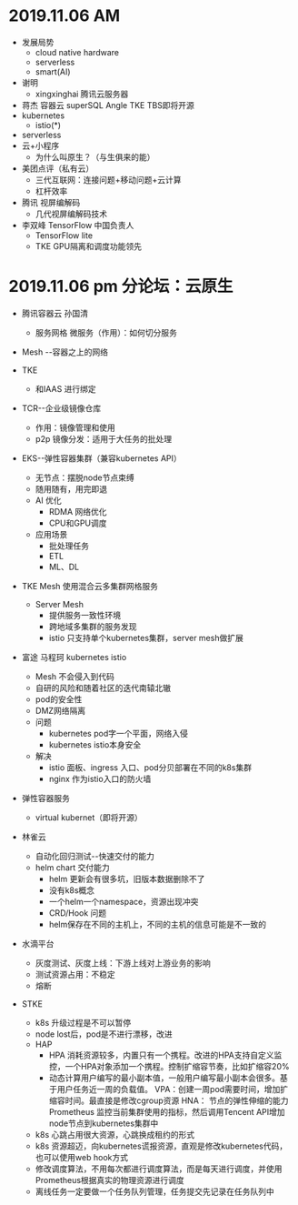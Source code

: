 # 2019.11.06 AM
* 发展局势
    * cloud native hardware
    * serverless
    * smart(AI)
* 谢明
    * xingxinghai 腾讯云服务器
* 蒋杰 容器云
    superSQL
    Angle
    TKE TBS即将开源
* kubernetes
    * istio(*)
* serverless 
* 云+小程序
    * 为什么叫原生？（与生俱来的能）
* 美团点评（私有云）
    * 三代互联网：连接问题+移动问题+云计算
    * 杠杆效率
* 腾讯 视屏编解码
    * 几代视屏编解码技术
* 李双峰 TensorFlow 中国负责人
    * TensorFlow lite
    * TKE GPU隔离和调度功能领先

# 2019.11.06 pm 分论坛：云原生
* 腾讯容器云 孙国清
    * 服务网格 微服务（作用）：如何切分服务
* Mesh --容器之上的网络
* TKE
    * 和IAAS 进行绑定
*  TCR--企业级镜像仓库
    * 作用：镜像管理和使用
    * p2p 镜像分发：适用于大任务的批处理

* EKS--弹性容器集群（兼容kubernetes API）
    * 无节点：摆脱node节点束缚
    * 随用随有，用完即退
    * AI 优化
        * RDMA 网络优化
        * CPU和GPU调度
    * 应用场景
        * 批处理任务
        * ETL
        * ML、DL

* TKE Mesh 使用混合云多集群网格服务
    * Server Mesh
        * 提供服务一致性环境
        * 跨地域多集群的服务发现
        * istio 只支持单个kubernetes集群，server mesh做扩展
* 富途 马程珂 kubernetes istio
    * Mesh 不会侵入到代码
    * 自研的风险和随着社区的迭代南辕北辙
    * pod的安全性
    * DMZ网络隔离
    * 问题
        * kubernetes pod字一个平面，网络入侵
        * kubernetes istio本身安全
    * 解决
        * istio 面板、ingress 入口、pod分贝部署在不同的k8s集群 
        * nginx 作为istio入口的防火墙
* 弹性容器服务
    * virtual kubernet（即将开源）
* 林雀云
    * 自动化回归测试--快速交付的能力
    * helm chart 交付能力
        * helm 更新会有很多坑，旧版本数据删除不了
        * 没有k8s概念
        * 一个helm一个namespace，资源出现冲突
        * CRD/Hook 问题
        * helm保存在不同的主机上，不同的主机的信息可能是不一致的
* 水滴平台
    * 灰度测试、灰度上线：下游上线对上游业务的影响
    * 测试资源占用：不稳定
    * 熔断
* STKE
    * k8s 升级过程是不可以暂停
    * node lost后，pod是不进行漂移，改进
    * HAP
        * HPA 消耗资源较多，内置只有一个携程。改进的HPA支持自定义监控，一个HPA对象添加一个携程。控制扩缩容节奏，比如扩缩容20%
        * 动态计算用户编写的最小副本值，一般用户编写最小副本会很多。基于用户任务近一周的负载值。
    VPA：创建一周pod需要时间，增加扩缩容时间。最直接是修改cgroup资源
    HNA： 节点的弹性伸缩的能力
        Prometheus 监控当前集群使用的指标，然后调用Tencent API增加node节点到kubernetes集群中
    * k8s 心跳占用很大资源，心跳换成租约的形式
    * k8s 资源超迈，向kubernetes谎报资源，直观是修改kubernetes代码，也可以使用web hook方式
    * 修改调度算法，不用每次都进行调度算法，而是每天进行调度，并使用Prometheus根据真实的物理资源进行调度
    * 离线任务一定要做一个任务队列管理，任务提交先记录在任务队列中


